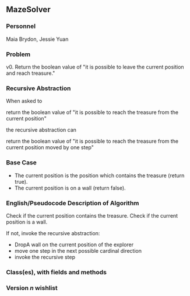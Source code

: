 ## MazeSolver

### Personnel

Maia Brydon, Jessie Yuan

### Problem

v0. Return the boolean value of "it is possible to leave the current position and reach treasure."

### Recursive Abstraction
When asked to 

  return the boolean value of "it is possible to reach the treasure from the current position"
  
the recursive abstraction can 

  return the boolean value of "it is possible to reach the treasure from the current position moved by one step"
  
### Base Case
- The current position is the position which contains the treasure (return true).
- The current position is on a wall (return false).

### English/Pseudocode Description of Algorithm
Check if the current position contains the treasure.
Check if the current position is a wall.

If not, invoke the recursive abstraction:
- DropA wall on the current position of the explorer
- move one step in the next possible cardinal direction
- invoke the recursive step

### Class(es), with fields and methods

### Version *n* wishlist
